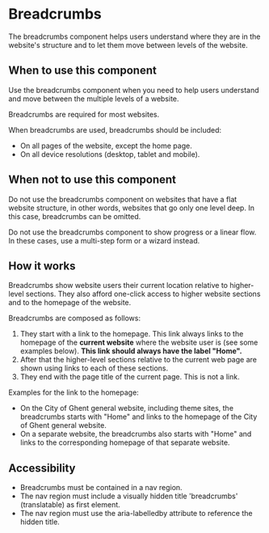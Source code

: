 # Breadcrumbs

The breadcrumbs component helps users understand where they are in the website's structure and to let them move between levels of the website.

## When to use this component

Use the breadcrumbs component when you need to help users understand and move between the multiple levels of a website.

Breadcrumbs are required for most websites.

When breadcrumbs are used, breadcrumbs should be included:

* On all pages of the website, except the home page.
* On all device resolutions (desktop, tablet and mobile).

## When not to use this component

Do not use the breadcrumbs component on websites that have a flat website structure, in other words, websites that go only one level deep. In this case, breadcrumbs can be omitted.

Do not use the breadcrumbs component to show progress or a linear flow. In these cases, use a multi-step form or a wizard instead.

## How it works

Breadcrumbs show website users their current location relative to higher-level sections. They also afford one-click access to higher website sections and to the homepage of the website.

Breadcrumbs are composed as follows:

1. They start with a link to the homepage. This link always links to the homepage of the **current website** where the website user is (see some examples below). **This link should always have the label "Home".**
2. After that the higher-level sections relative to the current web page are shown using links to each of these sections.
3. They end with the page title of the current page. This is not a link.

Examples for the link to the homepage:

* On the City of Ghent general website, including theme sites, the breadcrumbs starts with "Home" and links to the homepage of the City of Ghent general website.
* On a separate website, the breadcrumbs also starts with "Home" and links to the corresponding homepage of that separate website.

## Accessibility

* Breadcrumbs must be contained in a nav region.
* The nav region must include a visually hidden title 'breadcrumbs' (translatable) as first element.
* The nav region must use the aria-labelledby attribute to reference the hidden title.

